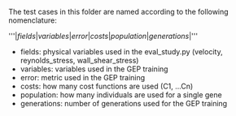 The test cases in this folder are named according to the following nomenclature:

'''|_fields_|_variables_|_error_|_costs_|_population_|_generations_|'''

 - fields: physical variables used in the eval_study.py (velocity, reynolds_stress, wall_shear_stress) 
 - variables: variables used in the GEP training 
 - error: metric used in the GEP training
 - costs: how many cost functions are used (C1, ...Cn)
 - population: how many individuals are used for a single gene
 - generations: number of generations used for the GEP training
